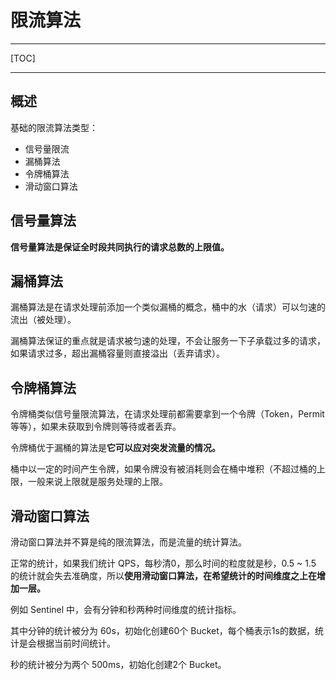 # 限流算法

---

[TOC]

---



## 概述

基础的限流算法类型：

- 信号量限流
- 漏桶算法
- 令牌桶算法
- 滑动窗口算法



## 信号量算法

**信号量算法是保证全时段共同执行的请求总数的上限值。**





## 漏桶算法

漏桶算法是在请求处理前添加一个类似漏桶的概念，桶中的水（请求）可以匀速的流出（被处理）。

漏桶算法保证的重点就是请求被匀速的处理，不会让服务一下子承载过多的请求，如果请求过多，超出漏桶容量则直接溢出（丢弃请求）。

## 令牌桶算法

令牌桶类似信号量限流算法，在请求处理前都需要拿到一个令牌（Token，Permit 等等），如果未获取到令牌则等待或者丢弃。

令牌桶优于漏桶的算法是**它可以应对突发流量的情况。**

桶中以一定的时间产生令牌，如果令牌没有被消耗则会在桶中堆积（不超过桶的上限，一般来说上限就是服务处理的上限。

## 滑动窗口算法

滑动窗口算法并不算是纯的限流算法，而是流量的统计算法。

正常的统计，如果我们统计 QPS，每秒清0，那么时间的粒度就是秒，0.5 ~ 1.5 的统计就会失去准确度，所以**使用滑动窗口算法，在希望统计的时间维度之上在增加一层。**

例如 Sentinel 中，会有分钟和秒两种时间维度的统计指标。

其中分钟的统计被分为 60s，初始化创建60个 Bucket，每个桶表示1s的数据，统计是会根据当前时间统计。

秒的统计被分为两个 500ms，初始化创建2个 Bucket。



